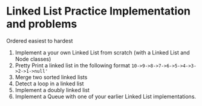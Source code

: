 # Linked List Practice Implementation and problems

Ordered easiest to hardest
1. Implement a your own Linked List from scratch (with a Linked List and Node classes) 
2. Pretty Print a linked list in the following format `10->9->8->7->6->5->4->3->2->1->null'`
3. Merge two sorted linked lists
4. Detect a loop in a linked list
5. Implement a doubly linked list
6. Implement a Queue with one of your earlier Linked List implementations.
